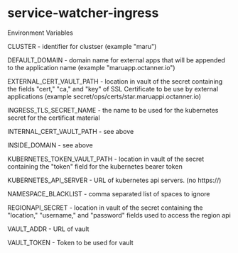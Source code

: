 # service-watcher-ingress


Environment Variables

CLUSTER - identifier for clustser (example "maru")

DEFAULT_DOMAIN - domain name for external apps that will be appended to the application name (example "maruapp.octanner.io")

EXTERNAL_CERT_VAULT_PATH - location in vault of the secret containing the fields "cert," "ca," and "key"  of SSL Certificate to be use by external applications (example secret/ops/certs/star.maruappi.octanner.io) 

INGRESS_TLS_SECRET_NAME - the name to be used for the kubernetes secret for the certificat material

INTERNAL_CERT_VAULT_PATH - see above

INSIDE_DOMAIN - see above 

KUBERNETES_TOKEN_VAULT_PATH - location in vault of the secret containing the "token" field for the kubernetes bearer token

KUBERNETES_API_SERVER - URL of kubernetes api servers.  (no https://)

NAMESPACE_BLACKLIST - comma separated list of spaces to ignore

REGIONAPI_SECRET - location in vault of the secret containing the "location," "username," and "password" fields used to access the region api

VAULT_ADDR - URL of vault

VAULT_TOKEN - Token to be used for vault
